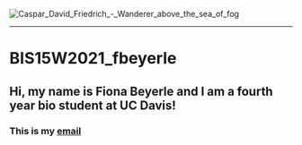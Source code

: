 ![Caspar_David_Friedrich_-_Wanderer_above_the_sea_of_fog](https://user-images.githubusercontent.com/76927611/106086280-b0c68480-60d6-11eb-996e-b2c1830dcfb1.jpg)

---
# BIS15W2021_fbeyerle
## Hi, my name is Fiona Beyerle and I am a fourth year bio student at UC Davis!
### This is my [email](mailto:frbeyerle@ucdavis.edu)
